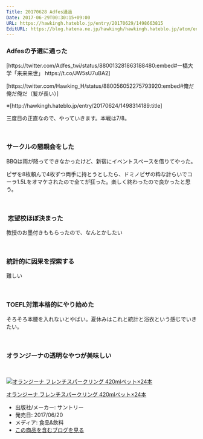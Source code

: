 ```yaml
---
Title: 20170628 Adfes通過
Date: 2017-06-29T00:30:15+09:00
URL: https://hawkingh.hateblo.jp/entry/20170629/1498663815
EditURL: https://blog.hatena.ne.jp/hawkingh/hawkingh.hateblo.jp/atom/entry/8599973812274914494
---
```


<h3>Adfesの予選に通った</h3>
<p>[https://twitter.com/Adfes_twi/status/880013281863188480:embed#一橋大学「来来来世」 https://t.co/JW5sU7uBA2]</p>
<p>[https://twitter.com/Hawking_H/status/880056052275793920:embed#俺だ俺だ俺だ（髪が長い）]</p>
<p>※[http://hawkingh.hateblo.jp/entry/20170624/1498314189:title]</p>
<p>三度目の正直なので、やっていきます。本戦は7/8。</p>
<p> </p>
<h3>サークルの懇親会をした</h3>
<p>BBQは雨が降ってできなかったけど、新宿にイベントスペースを借りてやった。</p>
<p>ピザを8枚頼んで4枚ずつ両手に持とうとしたら、ドミノピザの粋な計らいでコーラ1.5Lをオマケされたので全てが狂った。楽しく終わったので良かったと思う。</p>
<p> </p>
<h3> 志望校ほぼ決まった</h3>
<p>教授のお墨付きももらったので、なんとかしたい</p>
<p> </p>
<h3>統計的に因果を探索する</h3>
<p>難しい </p>
<p> </p>
<h3>TOEFL対策本格的にやり始めた</h3>
<p>そろそろ本腰を入れないとやばい。夏休みはこれと統計と浴衣という感じでいきたい。</p>
<p> </p>
<h3>オランジーナの透明なやつが美味しい</h3>
<p> </p>
<div class="freezed">
<div class="hatena-asin-detail"><a href="http://www.amazon.co.jp/exec/obidos/ASIN/B07173XJVH/hatena-blog-22/"><img class="hatena-asin-detail-image" title="オランジーナ フレンチスパークリング 420mlペット×24本" src="https://images-fe.ssl-images-amazon.com/images/I/41eS5+43BKL._SL160_.jpg" alt="オランジーナ フレンチスパークリング 420mlペット×24本" /></a>
<div class="hatena-asin-detail-info">
<p class="hatena-asin-detail-title"><a href="http://www.amazon.co.jp/exec/obidos/ASIN/B07173XJVH/hatena-blog-22/">オランジーナ フレンチスパークリング 420mlペット×24本</a></p>
<ul>
<li><span class="hatena-asin-detail-label">出版社/メーカー:</span> サントリー</li>
<li><span class="hatena-asin-detail-label">発売日:</span> 2017/06/20</li>
<li><span class="hatena-asin-detail-label">メディア:</span> 食品&amp;飲料</li>
<li><a href="http://d.hatena.ne.jp/asin/B07173XJVH/hatena-blog-22" target="_blank" rel="noopener noreferrer">この商品を含むブログを見る</a></li>
</ul>
</div>
<div class="hatena-asin-detail-foot"> </div>
</div>
</div>
<p> </p>
<p> </p>
